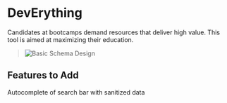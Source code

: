 DevErything
===========

Candidates at bootcamps demand resources that deliver high value.  This tool is aimed at maximizing their education.


> ![Basic Schema Design](http://i.imgur.com/fYWhE3T.png)

## Features to Add

Autocomplete of search bar with sanitized data
